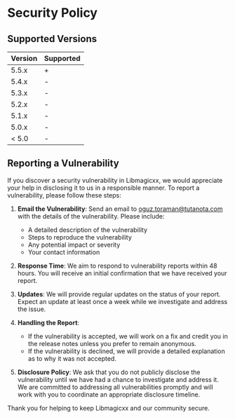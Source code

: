 # Security Policy

## Supported Versions

| Version | Supported |
| ------- | ----------|
|  5.5.x  |     +     |
|  5.4.x  |     -     |
|  5.3.x  |     -     |
|  5.2.x  |     -     |
|  5.1.x  |     -     |
|  5.0.x  |     -     |
|  < 5.0  |     -     |

## Reporting a Vulnerability

If you discover a security vulnerability in Libmagicxx, we would appreciate your help in disclosing it to us in a responsible manner. To report a vulnerability, please follow these steps:

1. **Email the Vulnerability**: Send an email to [oguz.toraman@tutanota.com](mailto:oguz.toraman@tutanota.com) with the details of the vulnerability. Please include:
   - A detailed description of the vulnerability
   - Steps to reproduce the vulnerability
   - Any potential impact or severity
   - Your contact information

2. **Response Time**: We aim to respond to vulnerability reports within 48 hours. You will receive an initial confirmation that we have received your report.

3. **Updates**: We will provide regular updates on the status of your report. Expect an update at least once a week while we investigate and address the issue.

4. **Handling the Report**:
   - If the vulnerability is accepted, we will work on a fix and credit you in the release notes unless you prefer to remain anonymous.
   - If the vulnerability is declined, we will provide a detailed explanation as to why it was not accepted.

5. **Disclosure Policy**: We ask that you do not publicly disclose the vulnerability until we have had a chance to investigate and address it. We are committed to addressing all vulnerabilities promptly and will work with you to coordinate an appropriate disclosure timeline.

Thank you for helping to keep Libmagicxx and our community secure.
